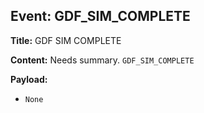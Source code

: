 ## Event: GDF_SIM_COMPLETE

**Title:** GDF SIM COMPLETE

**Content:**
Needs summary.
`GDF_SIM_COMPLETE`

**Payload:**
- `None`